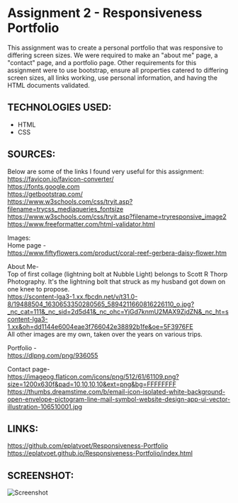 # Assignment 2 - Responsiveness Portfolio
This assignment was to create a personal portfolio that was responsive to differing screen sizes. We were required to make an "about me" page, a "contact" page, and a portfolio page.  Other requirements for this assignment were to use bootstrap, ensure all properties catered to differing screen sizes, all links working, use personal information, and having the HTML documents validated.


## TECHNOLOGIES USED:
- HTML  
- CSS  

## SOURCES:  
Below are some of the links I found very useful for this assignment:  
https://favicon.io/favicon-converter/  
https://fonts.google.com  
https://getbootstrap.com/  
https://www.w3schools.com/css/tryit.asp?filename=trycss_mediaqueries_fontsize   
https://www.w3schools.com/css/tryit.asp?filename=tryresponsive_image2  
https://www.freeformatter.com/html-validator.html  

Images:  
Home page -  
https://www.fiftyflowers.com/product/coral-reef-gerbera-daisy-flower.htm  

About Me-  
Top of first collage (lightning bolt at Nubble Light) belongs to Scott R Thorp Photography. It's the lightning bolt that struck as my husband got down on one knee to propose.  
https://scontent-lga3-1.xx.fbcdn.net/v/t31.0-8/19488504_1630653350280565_5894211660816226110_o.jpg?_nc_cat=111&_nc_sid=2d5d41&_nc_ohc=YjGd7knmU2MAX9ZjdZN&_nc_ht=scontent-lga3-1.xx&oh=dd1144e6004eae3f766042e38892b1fe&oe=5F3976FE  
All other images are my own, taken over the years on various trips.  

Portfolio -   
https://dlpng.com/png/936055  

Contact page-  
https://imageog.flaticon.com/icons/png/512/61/61109.png?size=1200x630f&pad=10,10,10,10&ext=png&bg=FFFFFFFF  
https://thumbs.dreamstime.com/b/email-icon-isolated-white-background-open-envelope-pictogram-line-mail-symbol-website-design-app-ui-vector-illustration-106510001.jpg  

## LINKS:
https://github.com/eplatvoet/Responsiveness-Portfolio  
https://eplatvoet.github.io/Responsiveness-Portfolio/index.html  

## SCREENSHOT:
![Screenshot](./assets/images/pages/portfolio.gif)
